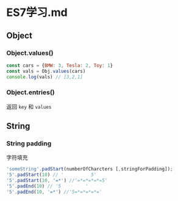 # ES7学习.md

## Object
### Object.values()

```js
const cars = {BMW: 3, Tesla: 2, Toy: 1}
const vals = Obj.values(cars)
console.log(vals) // [3,2,1]
```

### Object.entries()

返回 `key` 和 `values`

## String

### String padding

字符填充
```js
'someString'.padStart(numberOfCharcters [,stringForPadding]); 
'5'.padStart(10) // '          5'
'5'.padStart(10, '=*') //'=*=*=*=*=5'
'5'.padEnd(10) // '5         '
'5'.padEnd(10, '=*') //'5=*=*=*=*='
```